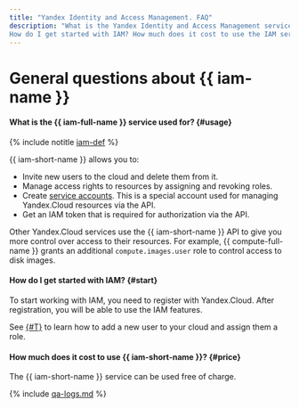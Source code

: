 ```yaml
---
title: "Yandex Identity and Access Management. FAQ"
description: "What is the Yandex Identity and Access Management service for?
How do I get started with IAM? How much does it cost to use the IAM service? Answers to these and other questions in this article."
---
```


# General questions about {{ iam-name }}

#### What is the {{ iam-full-name }} service used for? {#usage}

{% include notitle [iam-def](../../_includes/iam-def.md) %}

{{ iam-short-name }} allows you to:

* Invite new users to the cloud and delete them from it.
* Manage access rights to resources by assigning and revoking roles.
* Create [service accounts](../concepts/users/service-accounts.md). This is a special account used for managing Yandex.Cloud resources via the API.
* Get an IAM token that is required for authorization via the API.

Other Yandex.Cloud services use the {{ iam-short-name }} API to give you more control over access to their resources. For example, {{ compute-full-name }} grants an additional `compute.images.user` role to control access to disk images.

#### How do I get started with IAM? {#start}

To start working with IAM, you need to register with Yandex.Cloud. After registration, you will be able to use the IAM features.

See [{#T}](../quickstart.md) to learn how to add a new user to your cloud and assign them a role.

#### How much does it cost to use {{ iam-short-name }}? {#price}

The {{ iam-short-name }} service can be used free of charge.

{% include [qa-logs.md](../../_includes/qa-logs.md) %}